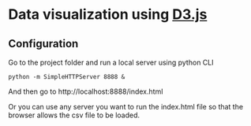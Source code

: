 # Data visualization using <a href="https://d3js.org/">D3.js</a>

## Configuration
Go to the project folder and run a local server using python CLI

<code>python -m SimpleHTTPServer 8888 & </code>

And then go to http://localhost:8888/index.html

Or you can use any server you want to run the index.html file so that the browser allows the csv file to be loaded.

